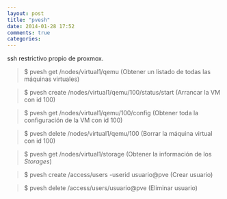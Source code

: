 ```yaml
---
layout: post
title: "pvesh"
date: 2014-01-28 17:52
comments: true
categories: 
---
```

ssh restrictivo propio de proxmox.

>$ pvesh get /nodes/virtual1/qemu (Obtener un listado de todas las máquinas virtuales)

>$ pvesh create /nodes/virtual1/qemu/100/status/start (Arrancar la VM con id 100)

>$ pvesh get /nodes/virtual1/qemu/100/config (Obtener toda la configuración de la VM con id 100)

>$ pvesh delete /nodes/virtual1/qemu/100 (Borrar la máquina virtual con id 100)

>$ pvesh get /nodes/virtual1/storage (Obtener la información de los _Storages_)

>$ pvesh create /access/users -userid usuario@pve (Crear usuario)

>$ pvesh delete /access/users/usuario@pve (Eliminar usuario)

